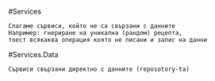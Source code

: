 #Services
```
Слагаме сървиси, който не са свързани с данните
Например: гнериране на уникална (рандом) рецепта,
тоест всякаква операция която не писани и запис на данни
```
#Services.Data
```
Сървиси свързани директно с данните (reposotory-ta)
```